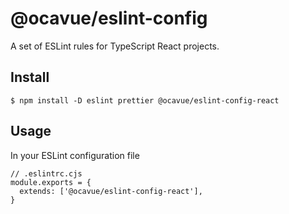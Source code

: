 # @ocavue/eslint-config

A set of ESLint rules for TypeScript React projects.

## Install

```
$ npm install -D eslint prettier @ocavue/eslint-config-react
```

## Usage

In your ESLint configuration file

```JS
// .eslintrc.cjs
module.exports = {
  extends: ['@ocavue/eslint-config-react'],
}
```
